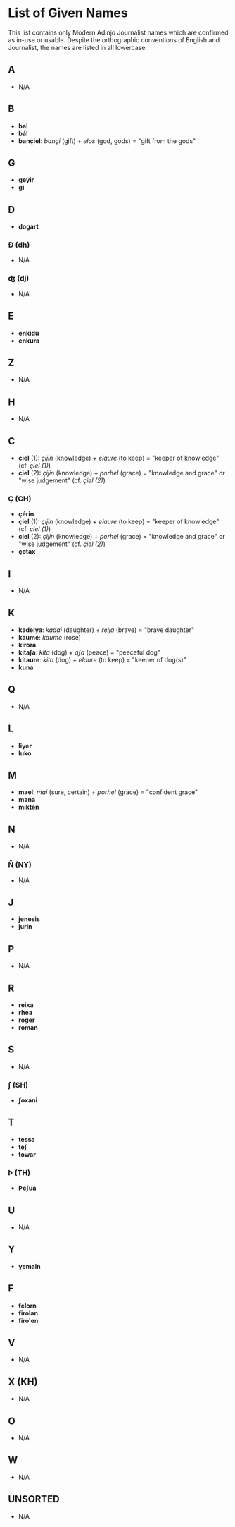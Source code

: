 # List of Given Names

This list contains only Modern Adinjo Journalist names which are confirmed as in-use or usable. Despite the orthographic conventions of English and Journalist, the names are listed in all lowercase.

## A

+ N/A

## B

+ **bal**
+ **bál**
+ **bançiel**: _bançi_ (gift) + _elos_ (god, gods) = "gift from the gods"

## G

+ **geyir**
+ **gi**

## D

+ **dogart**

### Ð (dh)

+ N/A

### ʤ (dj)

+ N/A

## E

+ **enkidu**
+ **enkura**

## Z

+ N/A

## H

+ N/A

## C

+ **ciel** (1): _çijin_ (knowledge) + _elaure_ (to keep) = "keeper of knowledge" (cf. _çiel (1)_)
+ **ciel** (2): _çijin_ (knowledge) + _porhel_ (grace) = "knowledge and grace" or "wise judgement" (cf. _çiel (2)_)

### Ç (CH)

+ **çérin**
+ **çiel** (1): _çijin_ (knowledge) + _elaure_ (to keep) = "keeper of knowledge" (cf. _ciel (1)_)
+ **ciel** (2): _çijin_ (knowledge) + _porhel_ (grace) = "knowledge and grace" or "wise judgement" (cf. _çiel (2)_)
+ **çotax**

## I

+ N/A

## K

+ **kadelya**: _kadai_ (daughter) + _relja_ (brave) = "brave daughter"
+ **kaumé**: _kaumé_ (rose)
+ **kirora**
+ **kitaʃa**: _kita_ (dog) + _aʃa_ (peace) = "peaceful dog"
+ **kitaure**: _kita_ (dog) + _elaure_ (to keep) = "keeper of dog(s)"
+ **kuna**

## Q

+ N/A

## L

+ **liyer**
+ **luko**

## M

+ **mael**: _mai_ (sure, certain) + _porhel_ (grace) = "confident grace"
+ **mana**
+ **miktén**

## N

+ N/A

### Ñ (NY)

+ N/A

## J

+ **jenesis**
+ **jurin**

## P

+ N/A

## R

+ **reixa**
+ **rhea**
+ **roger**
+ **roman**

## S

+ N/A

### ʃ (SH)

+ **ʃoxani**

## T

+ **tessa**
+ **teʃ**
+ **towar**

### Þ (TH)

+ **Þeʃua**

## U

+ N/A

## Y

+ **yemain**

## F

+ **felorn**
+ **firolan**
+ **firo'en**

## V

+ N/A

## X (KH)

+ N/A

## O

+ N/A

## W

+ N/A

## UNSORTED

+ N/A
